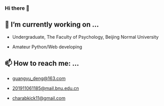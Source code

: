 ### Hi there 👋

<!--
**HoshinoKoji/HoshinoKoji** is a ✨ _special_ ✨ repository because its `README.md` (this file) appears on your GitHub profile.

Here are some ideas to get you started:

- 🔭 I’m currently working on ...
- 🌱 I’m currently learning ...
- 👯 I’m looking to collaborate on ...
- 🤔 I’m looking for help with ...
- 💬 Ask me about ...
- 📫 How to reach me: ...
- 😄 Pronouns: ...
- ⚡ Fun fact: ...
-->

## 🔭 I’m currently working on ...

- Undergraduate, The Faculty of Psychology, Beijing Normal University

- Amateur Python/Web developing

## 📫 How to reach me: ...

- guangyu_deng@163.com

- 201911061185@mail.bnu.edu.cn

- charabkick11@gmail.com
